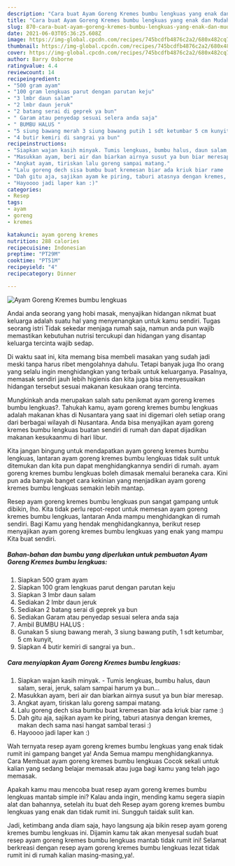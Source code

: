 ```yaml
---
description: "Cara buat Ayam Goreng Kremes bumbu lengkuas yang enak dan Mudah Dibuat"
title: "Cara buat Ayam Goreng Kremes bumbu lengkuas yang enak dan Mudah Dibuat"
slug: 870-cara-buat-ayam-goreng-kremes-bumbu-lengkuas-yang-enak-dan-mudah-dibuat
date: 2021-06-03T05:36:25.608Z
image: https://img-global.cpcdn.com/recipes/745bcdfb4876c2a2/680x482cq70/ayam-goreng-kremes-bumbu-lengkuas-foto-resep-utama.jpg
thumbnail: https://img-global.cpcdn.com/recipes/745bcdfb4876c2a2/680x482cq70/ayam-goreng-kremes-bumbu-lengkuas-foto-resep-utama.jpg
cover: https://img-global.cpcdn.com/recipes/745bcdfb4876c2a2/680x482cq70/ayam-goreng-kremes-bumbu-lengkuas-foto-resep-utama.jpg
author: Barry Osborne
ratingvalue: 4.4
reviewcount: 14
recipeingredient:
- "500 gram ayam"
- "100 gram lengkuas parut dengan parutan keju"
- "3 lmbr daun salam"
- "2 lmbr daun jeruk"
- "2 batang serai di geprek ya bun"
- " Garam atau penyedap sesuai selera anda saja"
- " BUMBU HALUS "
- "5 siung bawang merah 3 siung bawang putih 1 sdt ketumbar 5 cm kunyit"
- "4 butir kemiri di sangrai ya bun"
recipeinstructions:
- "Siapkan wajan kasih minyak. Tumis lengkuas, bumbu halus, daun salam, serai, jeruk, salam sampai harum ya bun..."
- "Masukkan ayam, beri air dan biarkan airnya susut ya bun biar meresap."
- "Angkat ayam, tiriskan lalu goreng sampai matang."
- "Lalu goreng dech sisa bumbu buat kremesan biar ada kriuk biar rame :)"
- "Dah gitu aja, sajikan ayam ke piring, taburi atasnya dengan kremes, makan dech sama nasi hangat sambal terasi :)"
- "Hayoooo jadi laper kan :)"
categories:
- Resep
tags:
- ayam
- goreng
- kremes

katakunci: ayam goreng kremes 
nutrition: 288 calories
recipecuisine: Indonesian
preptime: "PT29M"
cooktime: "PT51M"
recipeyield: "4"
recipecategory: Dinner

---
```



![Ayam Goreng Kremes bumbu lengkuas](https://img-global.cpcdn.com/recipes/745bcdfb4876c2a2/680x482cq70/ayam-goreng-kremes-bumbu-lengkuas-foto-resep-utama.jpg)

Andai anda seorang yang hobi masak, menyajikan hidangan nikmat buat keluarga adalah suatu hal yang menyenangkan untuk kamu sendiri. Tugas seorang istri Tidak sekedar menjaga rumah saja, namun anda pun wajib memastikan kebutuhan nutrisi tercukupi dan hidangan yang disantap keluarga tercinta wajib sedap.

Di waktu  saat ini, kita memang bisa membeli masakan yang sudah jadi meski tanpa harus ribet mengolahnya dahulu. Tetapi banyak juga lho orang yang selalu ingin menghidangkan yang terbaik untuk keluarganya. Pasalnya, memasak sendiri jauh lebih higienis dan kita juga bisa menyesuaikan hidangan tersebut sesuai makanan kesukaan orang tercinta. 



Mungkinkah anda merupakan salah satu penikmat ayam goreng kremes bumbu lengkuas?. Tahukah kamu, ayam goreng kremes bumbu lengkuas adalah makanan khas di Nusantara yang saat ini digemari oleh setiap orang dari berbagai wilayah di Nusantara. Anda bisa menyajikan ayam goreng kremes bumbu lengkuas buatan sendiri di rumah dan dapat dijadikan makanan kesukaanmu di hari libur.

Kita jangan bingung untuk mendapatkan ayam goreng kremes bumbu lengkuas, lantaran ayam goreng kremes bumbu lengkuas tidak sulit untuk ditemukan dan kita pun dapat menghidangkannya sendiri di rumah. ayam goreng kremes bumbu lengkuas boleh dimasak memalui beraneka cara. Kini pun ada banyak banget cara kekinian yang menjadikan ayam goreng kremes bumbu lengkuas semakin lebih mantap.

Resep ayam goreng kremes bumbu lengkuas pun sangat gampang untuk dibikin, lho. Kita tidak perlu repot-repot untuk memesan ayam goreng kremes bumbu lengkuas, lantaran Anda mampu menghidangkan di rumah sendiri. Bagi Kamu yang hendak menghidangkannya, berikut resep menyajikan ayam goreng kremes bumbu lengkuas yang enak yang mampu Kita buat sendiri.

<!--inarticleads1-->

##### Bahan-bahan dan bumbu yang diperlukan untuk pembuatan Ayam Goreng Kremes bumbu lengkuas:

1. Siapkan 500 gram ayam
1. Siapkan 100 gram lengkuas parut dengan parutan keju
1. Siapkan 3 lmbr daun salam
1. Sediakan 2 lmbr daun jeruk
1. Sediakan 2 batang serai di geprek ya bun
1. Sediakan  Garam atau penyedap sesuai selera anda saja
1. Ambil  BUMBU HALUS :
1. Gunakan 5 siung bawang merah, 3 siung bawang putih, 1 sdt ketumbar, 5 cm kunyit,
1. Siapkan 4 butir kemiri di sangrai ya bun..




<!--inarticleads2-->

##### Cara menyiapkan Ayam Goreng Kremes bumbu lengkuas:

1. Siapkan wajan kasih minyak. - Tumis lengkuas, bumbu halus, daun salam, serai, jeruk, salam sampai harum ya bun...
1. Masukkan ayam, beri air dan biarkan airnya susut ya bun biar meresap.
1. Angkat ayam, tiriskan lalu goreng sampai matang.
1. Lalu goreng dech sisa bumbu buat kremesan biar ada kriuk biar rame :)
1. Dah gitu aja, sajikan ayam ke piring, taburi atasnya dengan kremes, makan dech sama nasi hangat sambal terasi :)
1. Hayoooo jadi laper kan :)




Wah ternyata resep ayam goreng kremes bumbu lengkuas yang enak tidak rumit ini gampang banget ya! Anda Semua mampu menghidangkannya. Cara Membuat ayam goreng kremes bumbu lengkuas Cocok sekali untuk kalian yang sedang belajar memasak atau juga bagi kamu yang telah jago memasak.

Apakah kamu mau mencoba buat resep ayam goreng kremes bumbu lengkuas mantab simple ini? Kalau anda ingin, mending kamu segera siapin alat dan bahannya, setelah itu buat deh Resep ayam goreng kremes bumbu lengkuas yang enak dan tidak rumit ini. Sungguh taidak sulit kan. 

Jadi, ketimbang anda diam saja, hayo langsung aja bikin resep ayam goreng kremes bumbu lengkuas ini. Dijamin kamu tak akan menyesal sudah buat resep ayam goreng kremes bumbu lengkuas mantab tidak rumit ini! Selamat berkreasi dengan resep ayam goreng kremes bumbu lengkuas lezat tidak rumit ini di rumah kalian masing-masing,ya!.

